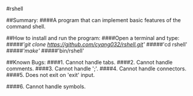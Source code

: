 #rshell

##Summary:
####A program that can implement basic features of the command shell.

##How to install and run the program:
####Open a terminal and type:
#####*'git clone https://github.com/cyang032/rshell.git'
#####*'cd rshell'
#####*'make'
#####*'bin/rshell'

##Known Bugs:
####1. Cannot handle tabs.
####2. Cannot handle comments.
####3. Cannot handle ';'.
####4. Cannot handle connectors.
####5. Does not exit on 'exit' input.
 
####6. Cannot handle symbols.
